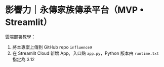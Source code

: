 # 影響力｜永傳家族傳承平台（MVP • Streamlit）

雲端部署教學：
1) 將本專案上傳到 GitHub repo `influence9`
2) 在 Streamlit Cloud 新增 App，入口點 `app.py`，Python 版本由 `runtime.txt` 指定為 3.12
